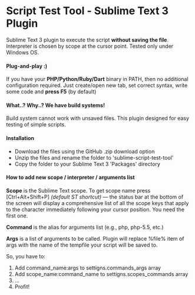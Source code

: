 Script Test Tool - Sublime Text 3 Plugin
========================

Sublime Text 3 plugin to execute the script **without saving the file**.
Interpreter is chosen by scope at the cursor point. Tested only under Windows OS.

#### Plug-and-play :)
If you have your **PHP/Python/Ruby/Dart** binary in PATH, then no additional configuration required.
Just create/open new tab, set correct syntax, write some code and **press F5** (by default)

#### What..? Why..? We have build systems!
Build system cannot work with unsaved files. This plugin designed for easy testing of simple scripts.

#### Installation

* Download the files using the GitHub .zip download option
* Unzip the files and rename the folder to 'sublime-script-test-tool'
* Copy the folder to your Sublime Text 3 'Packages' directory

#### How to add new scope / interpreter / arguments list
**Scope** is the Sublime Text scope. To get scope name press [Ctrl+Alt+Shift+P] _(default ST shortcut)_ — the status bar at the bottom of the screen will display a comprehensive list of all the scope keys that apply to the character immediately following your cursor position. You need the first one.

**Command** is the alias for arguments list (e.g., php, php-5.5, etc.)

**Args** is a list of arguments to be called. Plugin will replace %file% item of args with the name of the tempfile your script will be saved to.

So, you have to:

1. Add command_name:args to settigns.commands_args array
2. Add scope_name:command_name to settigns.scopes_commands array
3. ...
2. Profit!
